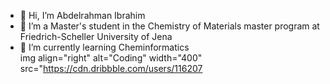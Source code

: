 - 👋 Hi, I’m Abdelrahman Ibrahim
- 👀 I’m a Master's student in the Chemistry of Materials master program at Friedrich-Scheller University of Jena
- 🌱 I’m currently learning Cheminformatics  
img align="right" alt="Coding" width="400" src="https://cdn.dribbble.com/users/116207

<!---
Abdelrahman-Ibrahim22/Abdelrahman-Ibrahim22 is a ✨ special ✨ repository because its `README.md` (this file) appears on your GitHub profile.
You can click the Preview link to take a look at your changes.
--->
